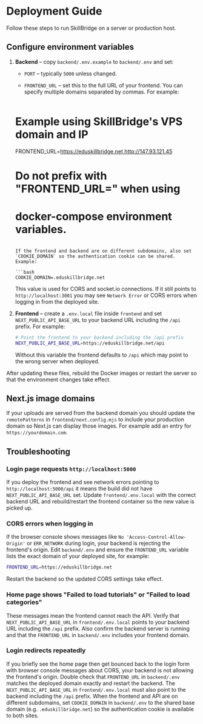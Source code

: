 # Deployment Guide

Follow these steps to run SkillBridge on a server or production host.

## Configure environment variables

1. **Backend** – copy `backend/.env.example` to `backend/.env` and set:
   - `PORT` – typically `5000` unless changed.
   - `FRONTEND_URL` – set this to the full URL of your frontend. You can
     specify multiple domains separated by commas. For example:
     
     ```bash
   # Example using SkillBridge's VPS domain and IP
   FRONTEND_URL=https://eduskillbridge.net,http://147.93.121.45
   # Do not prefix with "FRONTEND_URL=" when using
   # docker-compose environment variables.
    ```

   If the frontend and backend are on different subdomains, also set
   `COOKIE_DOMAIN` so the authentication cookie can be shared. Example:

   ```bash
   COOKIE_DOMAIN=.eduskillbridge.net
   ```
     
    This value is used for CORS and socket.io connections. If it still points to
    `http://localhost:3001` you may see `Network Error` or CORS errors when
    logging in from the deployed site.

2. **Frontend** – create a `.env.local` file inside `frontend` and set
   `NEXT_PUBLIC_API_BASE_URL` to your backend URL including the `/api` prefix.
   For example:
   
   ```bash
   # Point the frontend to your backend including the /api prefix
   NEXT_PUBLIC_API_BASE_URL=https://eduskillbridge.net/api
   ```
   
   Without this variable the frontend defaults to `/api` which may point to the
   wrong server when deployed.

After updating these files, rebuild the Docker images or restart the server so
that the environment changes take effect.

## Next.js image domains

If your uploads are served from the backend domain you should update the
`remotePatterns` in `frontend/next.config.mjs` to include your production domain
so Next.js can display those images. For example add an entry for
`https://yourdomain.com`.

## Troubleshooting

### Login page requests `http://localhost:5000`

If you deploy the frontend and see network errors pointing to
`http://localhost:5000/api` it means the build did not have
`NEXT_PUBLIC_API_BASE_URL` set.  Update `frontend/.env.local` with the correct
backend URL and rebuild/restart the frontend container so the new value is
picked up.

### CORS errors when logging in

If the browser console shows messages like `No 'Access-Control-Allow-Origin'` or
`ERR_NETWORK` during login, your backend is rejecting the frontend's origin.
Edit `backend/.env` and ensure the `FRONTEND_URL` variable lists the exact
domain of your deployed site, for example:

```bash
FRONTEND_URL=https://eduskillbridge.net
```

Restart the backend so the updated CORS settings take effect.

### Home page shows "Failed to load tutorials" or "Failed to load categories"

These messages mean the frontend cannot reach the API. Verify that
`NEXT_PUBLIC_API_BASE_URL` in `frontend/.env.local` points to your backend URL
including the `/api` prefix.  Also confirm the backend server is running and
that the `FRONTEND_URL` in `backend/.env` includes your frontend domain.

### Login redirects repeatedly

If you briefly see the home page then get bounced back to the login form with
browser console messages about CORS, your backend is not allowing the
frontend's origin.  Double check that `FRONTEND_URL` in `backend/.env`
matches the deployed domain exactly and restart the backend.  The
`NEXT_PUBLIC_API_BASE_URL` in `frontend/.env.local` must also point to the
backend including the `/api` prefix. When the frontend and API are on
different subdomains, set `COOKIE_DOMAIN` in `backend/.env` to the shared
base domain (e.g. `.eduskillbridge.net`) so the authentication cookie is
available to both sites.

